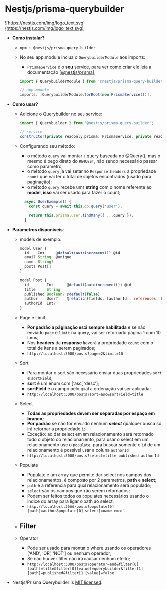 # Nestjs/prisma-querybuilder


![https://nestjs.com/img/logo_text.svg](https://nestjs.com/img/logo_text.svg)


- **Como instalar?**
    - `npm i @nestjs/prisma-query-builder`
    - No seu app.module inclua o `QuerybuilderModule` aos imports:
        - `PrismaService` é o **seu** service, para ver como criar ele leia a documentação [[@nestjs/prisma](https://docs.nestjs.com/recipes/prisma#use-prisma-client-in-your-nestjs-services)];
        
        ```jsx
        import { QuerybuilderModule } from '@nestjs/prisma-query-builder';
        
        // app.module
        imports: [QuerybuilderModule.forRoot(new PrismaService())],
        ```
        
- **Como usar?**
    - Adicione o Querybuilder no seu service:
        
        ```jsx
        import { Querybuilder } from '@nestjs/prisma-query-builder';
        
        // service
        constructor(private readonly prisma: PrismaService, private readonly qb: Querybuilder) {}
        ```
        
    - Configurando seu método:
        - o método `query` vai montar a query baseada no @Query(), mas o mesmo é pego direto do `REQUEST`, não sendo necessário passar como parametro;
        - o método `query` já vai setar no `Response.headers` a propriedade `count` que vai ter o total de objetos encontrados (usado para paginação);
        - o método `query` recebe uma **string** com o nome referente ao **model, isso** vai ser usado para fazer o count;
        
        ```jsx
          async UserExemple() {
            const query = await this.qb.query('user');
        
            return this.prisma.user.findMany({ ...query });
          }
        ```
        
- **Parametros disponiveis**:
    - models de exemplo:
        
        ```jsx
        model User {
          id    Int     @default(autoincrement()) @id
          email String  @unique
          name  String?
          posts Post[]
        }
        
        model Post {
          id        Int      @default(autoincrement()) @id
          title     String
          published Boolean? @default(false)
          author    User?    @relation(fields: [authorId], references: [id])
          authorId  Int?
        }
        ```
        
    - Page e Limit
        - **Por padrão a páginação está sempre habilitada** e se não enviado `page` e `limit` na query, vai ser retornado página 1 com 10 itens;
        - Nos **headers** da **response** haverá a propriedade `count` com o total de itens a serem paginados;
        - `http://localhost:3000/posts?page=2&limit=10`
    - Sort
        - Para montar o sort são necessário enviar duas propriedades `sort` e `sortField`;
        - **sort** é um enum com [‘asc’, ‘desc’];
        - **sortField** é o campo pelo qual a ordenação vai ser aplicada;
        - `http://localhost:3000/posts?sort=asc&sortField=title`
    - Select
        - **Todas as propriedades devem ser separadas por espaço em branco;**
        - **Por padrão** se não for enviado nenhum ***select*** qualquer busca só irá retornar a propriedade `id`
        - Exceção: ao dar select em um relacionamento será retornado todo o objeto do relacionamento, para usar o select em um relacionamento use o `populate`, para buscar somente o `id` de um relacionamento é possivel usar a coluna `authorId`
        - `http://localhost:3000/posts?select=title published authorId`
    - Populate
        - Populate é um array que permite dar select nos campos dos relacionamentos, é composto por 2 parametros, **path** e **select**;
        - `path` é a referencia para qual relacionamento será populado;
        - `select` são os campos que irão serem retornados;
        - Podem ser feitos todos os populates necessários usando o indice do array para ligar o path ao select;
        - `http://localhost:3000/posts?populate[0][path]=author&populate[0][select]=name email`
    - Filter
        - 
    - Operator
        - Pode ser usado para montar o where usando os operadores [‘AND’, ‘OR’, ‘NOT’] ou nenhum operador;
        - Se não houver filter não irá causar nenhum efeito;
        - `http://localhost:3000/posts?operator=and&filter[0][path]=title&filter[0][value]=querybuilder&filter[1][path]=published&filter[1][value]=false`
        
- Nestjs/Prisma Querybuilder is [MIT licensed](LICENSE).
